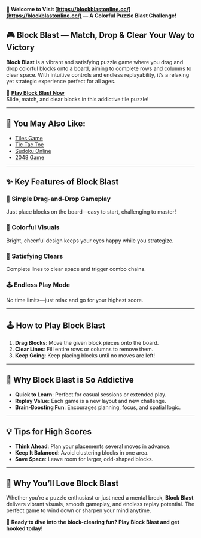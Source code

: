 **🧱 Welcome to Visit [https://blockblastonline.cc/](https://blockblastonline.cc/) — A Colorful Puzzle Blast Challenge!**

## 🎮 Block Blast — Match, Drop & Clear Your Way to Victory

**Block Blast** is a vibrant and satisfying puzzle game where you drag and drop colorful blocks onto a board, aiming to complete rows and columns to clear space. With intuitive controls and endless replayability, it’s a relaxing yet strategic experience perfect for all ages.

🧩 **[Play Block Blast Now](https://blockblastonline.cc/)**  
Slide, match, and clear blocks in this addictive tile puzzle!

---

## 🧠 You May Also Like:

- [Tiles Game](https://tilesgame.net/)
- [Tic Tac Toe](https://tictactoe.work/)
- [Sudoku Online](https://sudokuonline.cc/)
- [2048 Game](https://2048game.space/)

---

## ✨ Key Features of Block Blast

### 🧱 Simple Drag-and-Drop Gameplay  
Just place blocks on the board—easy to start, challenging to master!

### 🌈 Colorful Visuals  
Bright, cheerful design keeps your eyes happy while you strategize.

### 🧩 Satisfying Clears  
Complete lines to clear space and trigger combo chains.

### 🕹️ Endless Play Mode  
No time limits—just relax and go for your highest score.

---

## 🕹️ How to Play Block Blast

1. **Drag Blocks**: Move the given block pieces onto the board.
2. **Clear Lines**: Fill entire rows or columns to remove them.
3. **Keep Going**: Keep placing blocks until no moves are left!

---

## 🌟 Why Block Blast is So Addictive

- **Quick to Learn**: Perfect for casual sessions or extended play.
- **Replay Value**: Each game is a new layout and new challenge.
- **Brain-Boosting Fun**: Encourages planning, focus, and spatial logic.

---

## 💡 Tips for High Scores

- **Think Ahead**: Plan your placements several moves in advance.
- **Keep It Balanced**: Avoid clustering blocks in one area.
- **Save Space**: Leave room for larger, odd-shaped blocks.

---

## 💖 Why You’ll Love Block Blast

Whether you’re a puzzle enthusiast or just need a mental break, **Block Blast** delivers vibrant visuals, smooth gameplay, and endless replay potential. The perfect game to wind down or sharpen your mind anytime.

🧱 **Ready to dive into the block-clearing fun? Play Block Blast and get hooked today!**
